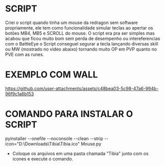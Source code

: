 # SCRIPT

Criei o script quando tinha um mouse da redragon sem software propriamente, ele tem como funcionalidade simular teclas ao apertar os botões MB4, MB5 e SCROLL do mouse. O script era pra ser simples mas acabou que ficou muito bom sem perda de desempenho ou intereferencias com o BattleEye o Script conseguel segurar a tecla lançando diversas skill ou MW (mostrado no video abaixo) tornando muito OP em PVP quanto no PVE com as runes.

# EXEMPLO COM WALL

https://github.com/user-attachments/assets/c48bea03-5c98-47a6-994b-96f9c1a6b153


# COMANDO PARA INSTALAR O SCRIPT

pyinstaller --onefile --noconsole --clean --strip --icon="D:\Downloads\Tibia\Tibia.ico" Mouse.py

* Coloque os arquivos em uma pasta chamada "Tibia" junto com os icones e execute o comando.
